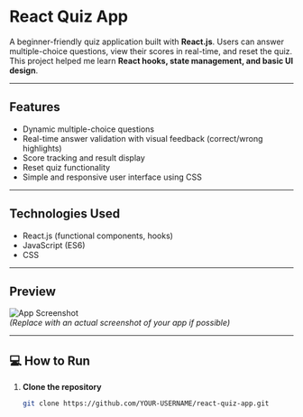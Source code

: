 # React Quiz App

A beginner-friendly quiz application built with **React.js**. Users can answer multiple-choice questions, view their scores in real-time, and reset the quiz. This project helped me learn **React hooks, state management, and basic UI design**.

---

## Features
- Dynamic multiple-choice questions  
- Real-time answer validation with visual feedback (correct/wrong highlights)  
- Score tracking and result display  
- Reset quiz functionality  
- Simple and responsive user interface using CSS

---

## Technologies Used
- React.js (functional components, hooks)  
- JavaScript (ES6)  
- CSS  

---

## Preview
![App Screenshot](<img width="1920" height="1080" alt="Screenshot 2025-10-05 192943" src="https://github.com/user-attachments/assets/53441c71-3c6c-4e49-89ee-f00a5daa2a5f" />
)  
*(Replace with an actual screenshot of your app if possible)*

---

## 💻 How to Run
1. **Clone the repository**
   ```bash
   git clone https://github.com/YOUR-USERNAME/react-quiz-app.git
